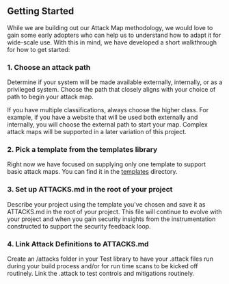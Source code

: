 ## Getting Started
While we are building out our Attack Map methodology, we would love to gain some early adopters who can help us to understand how to adapt it for wide-scale use.  With this in mind, we have developed a short walkthrough for how to get started:

### 1. Choose an attack path

Determine if your system will be made available externally, internally, or as a privileged system.  Choose the path that closely aligns with your choice of path to begin your attack map.

If you have multiple classifications, always choose the higher class.  For example, if you have a website that will be used both externally and internally, you will choose the external path to start your map.  Complex attack maps will be supported in a later variation of this project.

### 2. Pick a template from the templates library

Right now we have focused on supplying only one template to support basic attack maps.  You can find it in the [templates](templates) directory.

### 3. Set up ATTACKS.md in the root of your project

Describe your project using the template you've chosen and save it as ATTACKS.md in the root of your project.  This file will continue to evolve with your project and when you gain security insights from the instrumentation constructed to support the security feedback loop.

### 4. Link Attack Definitions to ATTACKS.md

Create an /attacks folder in your Test library to have your .attack files run during your build process and/or for run time scans to be kicked off routinely.  Link the .attack to test controls and mitigations routinely.
